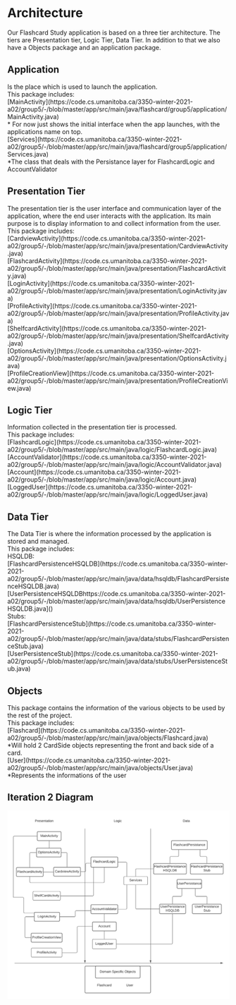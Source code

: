 # Architecture
<p> Our Flashcard Study application is based on a three tier architecture. The tiers are Presentation tier, 
Logic Tier, Data Tier. In addition to that we also have a Objects package and an application package.
</p>

## Application
<p> Is the place which is used to launch the application.<br> 
This package includes:<br>
[MainActivity](https://code.cs.umanitoba.ca/3350-winter-2021-a02/group5/-/blob/master/app/src/main/java/flashcard/group5/application/MainActivity.java) <br>
    * For now just shows the initial interface when the app launches, with the applications name on top.<br>
[Services](https://code.cs.umanitoba.ca/3350-winter-2021-a02/group5/-/blob/master/app/src/main/java/flashcard/group5/application/Services.java) <br>
    *The class that deals with the Persistance layer for FlashcardLogic and AccountValidator
</p>

## Presentation Tier
<p> The presentation tier is the user interface and communication layer of the application, where the 
end user interacts with the application. Its main purpose is to display information to and collect information from the user.<br>
This package includes: <br>
[CardviewActivity](https://code.cs.umanitoba.ca/3350-winter-2021-a02/group5/-/blob/master/app/src/main/java/presentation/CardviewActivity.java) <br>
[FlashcardActivity](https://code.cs.umanitoba.ca/3350-winter-2021-a02/group5/-/blob/master/app/src/main/java/presentation/FlashcardActivity.java) <br>
[LoginActivity](https://code.cs.umanitoba.ca/3350-winter-2021-a02/group5/-/blob/master/app/src/main/java/presentation/LoginActivity.java) <br>
[ProfileActivity](https://code.cs.umanitoba.ca/3350-winter-2021-a02/group5/-/blob/master/app/src/main/java/presentation/ProfileActivity.java) <br>
[ShelfcardActivity](https://code.cs.umanitoba.ca/3350-winter-2021-a02/group5/-/blob/master/app/src/main/java/presentation/ShelfcardActivity.java) <br>
[OptionsActivity](https://code.cs.umanitoba.ca/3350-winter-2021-a02/group5/-/blob/master/app/src/main/java/presentation/OptionsActivity.java) <br>
[ProfileCreationView](https://code.cs.umanitoba.ca/3350-winter-2021-a02/group5/-/blob/master/app/src/main/java/presentation/ProfileCreationView.java) <br>
</p>

## Logic Tier
<p> Information collected in the presentation tier is processed.<br>
This package includes:<br>
[FlashcardLogic](https://code.cs.umanitoba.ca/3350-winter-2021-a02/group5/-/blob/master/app/src/main/java/logic/FlashcardLogic.java) <br>
[AccountValidator](https://code.cs.umanitoba.ca/3350-winter-2021-a02/group5/-/blob/master/app/src/main/java/logic/AccountValidator.java) <br>
[Account](https://code.cs.umanitoba.ca/3350-winter-2021-a02/group5/-/blob/master/app/src/main/java/logic/Account.java) <br>
[LoggedUser](https://code.cs.umanitoba.ca/3350-winter-2021-a02/group5/-/blob/master/app/src/main/java/logic/LoggedUser.java) <br>
</p>

## Data Tier
<p> The Data Tier is where the information processed by the application is stored and managed.<br>
This package includes:<br>
HSQLDB:<br>
[FlashcardPersistenceHSQLDB](https://code.cs.umanitoba.ca/3350-winter-2021-a02/group5/-/blob/master/app/src/main/java/data/hsqldb/FlashcardPersistenceHSQLDB.java) <br>
[UserPersistenceHSQLDBhttps://code.cs.umanitoba.ca/3350-winter-2021-a02/group5/-/blob/master/app/src/main/java/data/hsqldb/UserPersistenceHSQLDB.java]() <br>
Stubs:<br>
[FlashcardPersistenceStub](https://code.cs.umanitoba.ca/3350-winter-2021-a02/group5/-/blob/master/app/src/main/java/data/stubs/FlashcardPersistenceStub.java) <br>
[UserPersistenceStub](https://code.cs.umanitoba.ca/3350-winter-2021-a02/group5/-/blob/master/app/src/main/java/data/stubs/UserPersistenceStub.java) <br>
</p>

## Objects
<p> This package contains the information of the various objects to be used by the rest of the project.<br>
This package includes:<br>
[Flashcard](https://code.cs.umanitoba.ca/3350-winter-2021-a02/group5/-/blob/master/app/src/main/java/objects/Flashcard.java)<br>
    *Will hold 2 CardSide objects representing the front and back side of a card.<br>
[User](https://code.cs.umanitoba.ca/3350-winter-2021-a02/group5/-/blob/master/app/src/main/java/objects/User.java)<br>
    *Represents the informations of the user
</p>

## Iteration 2 Diagram 

![architecture](Architecture_iteration2.png)
